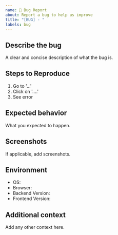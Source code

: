 ```yaml
---
name: 🐛 Bug Report
about: Report a bug to help us improve
title: "[BUG] - "
labels: bug
---
```


## Describe the bug
A clear and concise description of what the bug is.

## Steps to Reproduce
1. Go to '...'
2. Click on '....'
3. See error

## Expected behavior
What you expected to happen.

## Screenshots
If applicable, add screenshots.

## Environment
- OS:
- Browser:
- Backend Version:
- Frontend Version:

## Additional context
Add any other context here.
